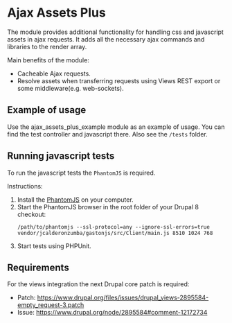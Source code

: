 Ajax Assets Plus
================

The module provides additional functionality for handling css and javascript
assets in ajax requests. It adds all the necessary ajax commands and libraries
to the render array.

Main benefits of the module:
- Cacheable Ajax requests.
- Resolve assets when transferring requests using Views REST export or some
  middleware(e.g. web-sockets).

Example of usage
----------------
Use the ajax_assets_plus_example module as an example of usage. You can find the
test controller and javascript there. Also see the `/tests` folder.

Running javascript tests
------------------------
To run the javascript tests the `PhantomJS` is required.

Instructions:
1. Install the [PhantomJS](http://phantomjs.org/download.html) on your computer.
1. Start the PhantomJS browser in the root folder of your Drupal 8 checkout:
   ```
   /path/to/phantomjs --ssl-protocol=any --ignore-ssl-errors=true vendor/jcalderonzumba/gastonjs/src/Client/main.js 8510 1024 768
   ```
1. Start tests using PHPUnit.

Requirements
------------

For the views integration the next Drupal core patch is required:
- Patch: https://www.drupal.org/files/issues/drupal_views-2895584-empty_request-3.patch
- Issue: https://www.drupal.org/node/2895584#comment-12172734
